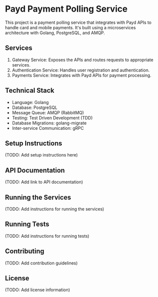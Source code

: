 # Payd Payment Polling Service

This project is a payment polling service that integrates with Payd APIs to handle card and mobile payments. It's built using a microservices architecture with Golang, PostgreSQL, and AMQP.

## Services

1. Gateway Service: Exposes the APIs and routes requests to appropriate services.
2. Authentication Service: Handles user registration and authentication.
3. Payments Service: Integrates with Payd APIs for payment processing.

## Technical Stack

- Language: Golang
- Database: PostgreSQL
- Message Queue: AMQP (RabbitMQ)
- Testing: Test Driven Development (TDD)
- Database Migrations: golang-migrate
- Inter-service Communication: gRPC

## Setup Instructions

(TODO: Add setup instructions here)

## API Documentation

(TODO: Add link to API documentation)

## Running the Services

(TODO: Add instructions for running the services)

## Running Tests

(TODO: Add instructions for running tests)

## Contributing

(TODO: Add contribution guidelines)

## License

(TODO: Add license information)